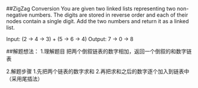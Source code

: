 
##ZigZag Conversion 
You are given two linked lists representing two non-negative numbers. The digits are stored in reverse order and each of their nodes contain a single digit. Add the two numbers and return it as a linked list.

Input: (2 -> 4 -> 3) + (5 -> 6 -> 4)
Output: 7 -> 0 -> 8

##解题想法：
1.理解题目
	把两个倒叙链表的数字相加，返回一个倒叙的和数字链表

2.解题步骤
	1.先把两个链表的数字求和
	2.再把求和之后的数字逐个加入到链表中（采用尾插法）



